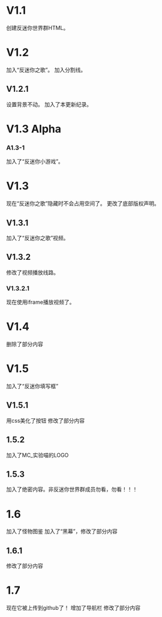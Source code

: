 # V1.1
创建反迷你世界群HTML。
# V1.2
加入“反迷你之歌”。
加入分割线。
## V1.2.1
设置背景不动。
加入了本更新纪录。
# V1.3 Alpha
### A1.3-1
加入了“反迷你小游戏”。
# V1.3
现在“反迷你之歌”隐藏时不会占用空间了。
更改了底部版权声明。
## V1.3.1
加入了“反迷你之歌”视频。
## V1.3.2
修改了视频播放线路。
### V1.3.2.1
现在使用iframe播放视频了。
# V1.4
删除了部分内容
# V1.5
加入了“反迷你填写框”
## V1.5.1
用css美化了按钮
修改了部分内容
## 1.5.2
加入了MC_实验喵的LOGO
## 1.5.3
加入了绝密内容。非反迷你世界群成员勿看，勿看！！！
# 1.6
加入了怪物图鉴
加入了“黑幕”，修改了部分内容
## 1.6.1
修改了部分内容
# 1.7
现在它被上传到github了！
增加了导航栏
修改了部分内容